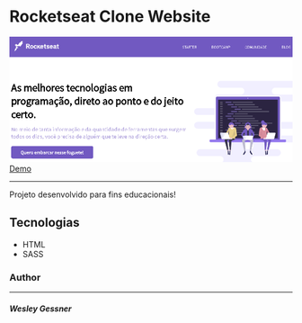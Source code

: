 # Rocketseat Clone Website

<img src="./demo/clone-rocketseat.png"/>


<a href="https://wesleygessner.github.io/rocketseat-clone" target="_blank">
      Demo
</a>

---
Projeto desenvolvido para fins educacionais!

## Tecnologias


- HTML
- SASS

### Author
----

##### Wesley Gessner
